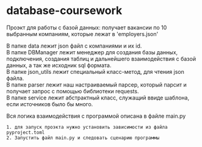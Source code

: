 # database-coursework

Проэкт для работы с базой данных: получает вакансии по 10 выбранным компаниям, которые лежат в 'employers.json'
<aside>
В папке data лежит json файл с компаниями и их id.
 <aside>
В папке DBManager лежит менеджер для создания базы данных, подключения, создания таблиц и дальнейшего взаимодействия с базой данных, а так же исходник sql формата.
  <aside>
В папке json_utils лежит специальный класс-метод, для чтения json файла.
   <aside>
В папке parser лежит наш настраиваемый парсер, который парсит и получает запрос с помощью библиотеки requests.
    <aside>
В папке service лежит абстрактный класс, служащий ввиде шаблона, если источников было бы много.
     <aside>

Вся логика взаимодействия с программой описана в файле main.py

 
    1. для запуск проэкта нужно установить зависимости из файла pyproject.toml
    2. Запустить файл main.py и следовать сценарию программы
